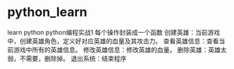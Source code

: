 # python_learn
learn python
python编程实战1
  每个操作封装成一个函数
  创建英雄：当前游戏中，创建英雄角色，定义好对应英雄的血量及其攻击力。
  查看英雄信息：查看当前游戏中所有的英雄信息。
  修改英雄信息：修改英雄的血量。
  删除英雄：英雄太弱，不需要，删除掉。
  退出系统：结束程序
